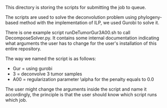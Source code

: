 This directory is storing the scripts for submitting the job to queue.

The scripts are used to solve the deconvolution problem using phylogeny-based method with the implementation of ILP, we used Gurobi to solve it.

There is one example script runDeTumorGur3A00.sh to call DecomposeSolver.py. It contains some internal documentation indicating what arguments the user has to change for the user's installation of this entire repository.

The way we named the script is as follows:
- Gur = using gurobi
- 3 = deconvolve 3 tumor samples
- A00 = regularization parameter \alpha for the penalty equals to 0.0

The user might change the arguments inside the script and name it accordingly, the principle is that the user should know which script runs which job.
